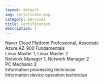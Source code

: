 ```yaml
---
layout: default
img: certificate.png
category: Services
title: Certification
description: |
---
```

Naver Cloud Platform Professional, Associate<br>
Azure AZ-900 Fundamentals<br>
Linux Master 1, Linux Master 2<br>
Network Manager 1, Network Manager 2<br>
PC Mechanic 2<br>
Information processing technician<br>
Information device operation technician<br>
